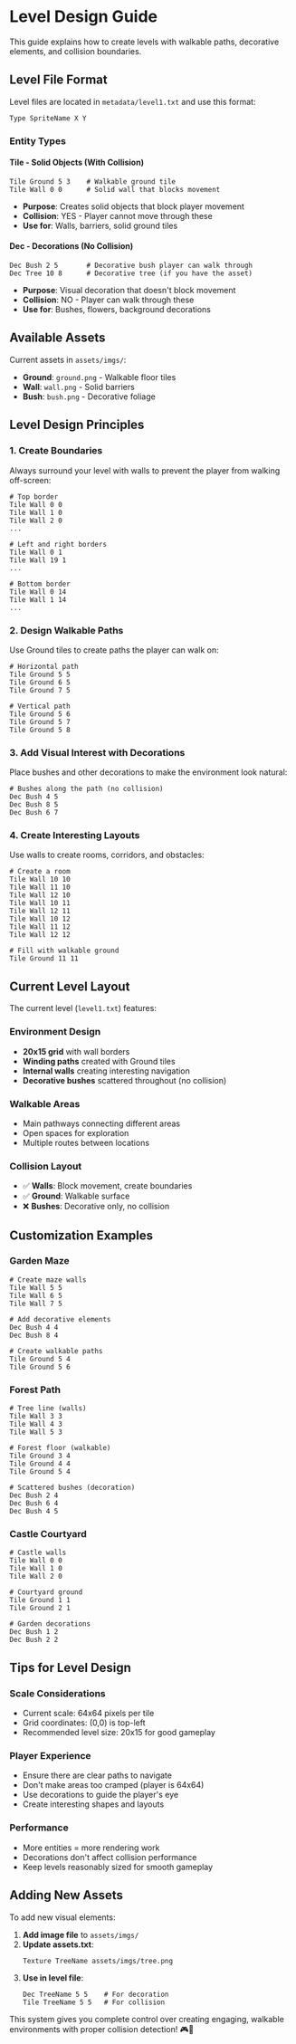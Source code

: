 # Level Design Guide

This guide explains how to create levels with walkable paths, decorative elements, and collision boundaries.

## Level File Format

Level files are located in `metadata/level1.txt` and use this format:
```
Type SpriteName X Y
```

### Entity Types

#### **Tile** - Solid Objects (With Collision)
```
Tile Ground 5 3    # Walkable ground tile
Tile Wall 0 0      # Solid wall that blocks movement
```
- **Purpose**: Creates solid objects that block player movement
- **Collision**: YES - Player cannot move through these
- **Use for**: Walls, barriers, solid ground tiles

#### **Dec** - Decorations (No Collision)  
```
Dec Bush 2 5       # Decorative bush player can walk through
Dec Tree 10 8      # Decorative tree (if you have the asset)
```
- **Purpose**: Visual decoration that doesn't block movement
- **Collision**: NO - Player can walk through these
- **Use for**: Bushes, flowers, background decorations

## Available Assets

Current assets in `assets/imgs/`:
- **Ground**: `ground.png` - Walkable floor tiles
- **Wall**: `wall.png` - Solid barriers  
- **Bush**: `bush.png` - Decorative foliage

## Level Design Principles

### 1. **Create Boundaries**
Always surround your level with walls to prevent the player from walking off-screen:
```
# Top border
Tile Wall 0 0
Tile Wall 1 0
Tile Wall 2 0
...

# Left and right borders  
Tile Wall 0 1
Tile Wall 19 1
...

# Bottom border
Tile Wall 0 14
Tile Wall 1 14
...
```

### 2. **Design Walkable Paths**
Use Ground tiles to create paths the player can walk on:
```
# Horizontal path
Tile Ground 5 5
Tile Ground 6 5
Tile Ground 7 5

# Vertical path
Tile Ground 5 6
Tile Ground 5 7
Tile Ground 5 8
```

### 3. **Add Visual Interest with Decorations**
Place bushes and other decorations to make the environment look natural:
```
# Bushes along the path (no collision)
Dec Bush 4 5
Dec Bush 8 5
Dec Bush 6 7
```

### 4. **Create Interesting Layouts**
Use walls to create rooms, corridors, and obstacles:
```
# Create a room
Tile Wall 10 10
Tile Wall 11 10
Tile Wall 12 10
Tile Wall 10 11
Tile Wall 12 11
Tile Wall 10 12
Tile Wall 11 12
Tile Wall 12 12

# Fill with walkable ground
Tile Ground 11 11
```

## Current Level Layout

The current level (`level1.txt`) features:

### **Environment Design**
- **20x15 grid** with wall borders
- **Winding paths** created with Ground tiles
- **Internal walls** creating interesting navigation
- **Decorative bushes** scattered throughout (no collision)

### **Walkable Areas**
- Main pathways connecting different areas
- Open spaces for exploration
- Multiple routes between locations

### **Collision Layout**
- ✅ **Walls**: Block movement, create boundaries
- ✅ **Ground**: Walkable surface  
- ❌ **Bushes**: Decorative only, no collision

## Customization Examples

### **Garden Maze**
```
# Create maze walls
Tile Wall 5 5
Tile Wall 6 5
Tile Wall 7 5

# Add decorative elements
Dec Bush 4 4
Dec Bush 8 4

# Create walkable paths
Tile Ground 5 4
Tile Ground 5 6
```

### **Forest Path**
```
# Tree line (walls)
Tile Wall 3 3
Tile Wall 4 3
Tile Wall 5 3

# Forest floor (walkable)
Tile Ground 3 4
Tile Ground 4 4
Tile Ground 5 4

# Scattered bushes (decoration)
Dec Bush 2 4
Dec Bush 6 4
Dec Bush 4 5
```

### **Castle Courtyard**
```
# Castle walls
Tile Wall 0 0
Tile Wall 1 0
Tile Wall 2 0

# Courtyard ground
Tile Ground 1 1
Tile Ground 2 1

# Garden decorations
Dec Bush 1 2
Dec Bush 2 2
```

## Tips for Level Design

### **Scale Considerations**
- Current scale: 64x64 pixels per tile
- Grid coordinates: (0,0) is top-left
- Recommended level size: 20x15 for good gameplay

### **Player Experience**
- Ensure there are clear paths to navigate
- Don't make areas too cramped (player is 64x64)
- Use decorations to guide the player's eye
- Create interesting shapes and layouts

### **Performance**
- More entities = more rendering work
- Decorations don't affect collision performance
- Keep levels reasonably sized for smooth gameplay

## Adding New Assets

To add new visual elements:

1. **Add image file** to `assets/imgs/`
2. **Update assets.txt**:
   ```
   Texture TreeName assets/imgs/tree.png
   ```
3. **Use in level file**:
   ```
   Dec TreeName 5 5    # For decoration
   Tile TreeName 5 5   # For collision
   ```

This system gives you complete control over creating engaging, walkable environments with proper collision detection! 🎮🌳
